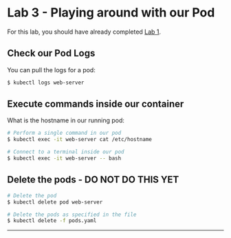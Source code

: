 # Lab 3 - Playing around with our Pod

For this lab, you should have already completed [Lab 1](./../02-pods/README.md).


## Check our Pod Logs

You can pull the logs for a pod:

```bash
$ kubectl logs web-server
```


## Execute commands inside our container

What is the hostname in our running pod:

```bash
# Perform a single command in our pod
$ kubectl exec -it web-server cat /etc/hostname

# Connect to a terminal inside our pod
$ kubectl exec -it web-server -- bash
```

## Delete the pods - DO NOT DO THIS YET

```bash
# Delete the pod
$ kubectl delete pod web-server

# Delete the pods as specified in the file
$ kubectl delete -f pods.yaml
```

---
